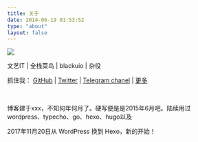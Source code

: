 ```yaml
---
title: 关于
date: 2014-06-19 01:53:52
type: "about"
layout: false
---
```


![](/images/about.jpg)

文艺IT | 全栈菜鸟 | blackuio | 杂役

抓住我： [GitHub](https://github.com/ghostsf) | [Twitter](https://twitter.com/ghostsf) | [Telegram chanel](https://t.me/ghostsf) | [更多](http://i.ghostsf.com)

&nbsp;

博客建于xxx，不知何年何月了。硬写便是是2015年6月吧。陆续用过wordpress、typecho、go、hexo、hugo以及

2017年11月20日从 WordPress 换到 Hexo，新的开始！

